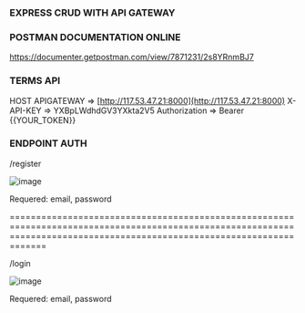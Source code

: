 ### EXPRESS CRUD WITH API GATEWAY

### POSTMAN DOCUMENTATION ONLINE
https://documenter.getpostman.com/view/7871231/2s8YRnmBJ7

### TERMS API 
HOST APIGATEWAY => [http://117.53.47.21:8000](http://117.53.47.21:8000)
X-API-KEY => YXBpLWdhdGV3YXkta2V5
Authorization => Bearer {{YOUR_TOKEN}}

### ENDPOINT AUTH
/register

![image](https://user-images.githubusercontent.com/29777307/199466263-7d0c2b15-9d33-4cdb-96b7-86ab3611a81b.png)

Requered: email, password

=========================================================================================================================================================================

/login

![image](https://user-images.githubusercontent.com/29777307/199466729-9645f3bb-1a58-4076-ae38-968afdd95f1a.png)

Requered: email, password
